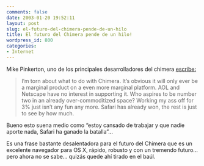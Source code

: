 ```yaml
---
comments: false
date: 2003-01-20 19:52:11
layout: post
slug: el-futuro-del-chimera-pende-de-un-hilo
title: El futuro del Chimera pende de un hilo!
wordpress_id: 800
categories:
- Internet
---
```


Mike Pinkerton, uno de los principales desarrolladores del chimera [escribe:](http://mozpink.blogspot.com/2003_01_01_mozpink_archive.html#87704137)





> I’m torn about what to do with Chimera. It’s obvious it will only ever be a marginal product on a even more marginal platform. AOL and Netscape have no interest in supporting it. Who aspires to be number two in an already over-commoditized space? Working my ass off for 3% just isn’t any fun any more. Safari has already won, the rest is just to see by how much.





Bueno esto suena medio como “estoy cansado de trabajar y que nadie aporte nada, Safari ha ganado la batalla”…





Es una frase bastante desalentadora para el futuro del Chimera que es un excelente navegador para OS X,  rápido, robusto y con un tremendo futuro… pero ahora no se sabe… quizás quede ahí tirado en el baúl.




 
